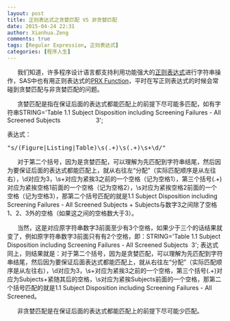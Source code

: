 ```yaml
---
layout: post
title: 正则表达式之贪婪匹配 VS 非贪婪匹配
date: 2015-04-24 22:31
author: Xianhua.Zeng
comments: true
tags: [Regular Expression, 正则表达式]
categories: [程序人生]
---
```

<p>      我们知道，许多程序设计语言都支持利用功能强大的<span style="text-decoration: underline;"><a href="http://zh.wikipedia.org/zh/%E6%AD%A3%E5%88%99%E8%A1%A8%E8%BE%BE%E5%BC%8F" target="_blank">正则表达式</a></span>进行字符串操作，SAS中也有用正则表达式的<span style="text-decoration: underline;"><a href="http://support.sas.com/documentation/cdl/en/lrdict/64316/HTML/default/viewer.htm#a002601591.htm" target="_blank">PRX Function</a></span>，平时在写正则表达式的时候会常碰到贪婪匹配与非贪婪匹配的问题。</p><p>      贪婪匹配是指在保证后面的表达式都能匹配上的前提下尽可能多匹配，如有字符串STRING='Table 1.1 Subject Disposition including Screening Failures - All Screened Subjects                     3';<!--more--></p><p>表达式：</p><pre lang="SAS">"s/(Figure|Listing|Table)\s(.+)\s(.+)\s+\d/"
</pre><p>      对于第二个括号，因为是贪婪匹配，可以理解为先匹配到字符串结尾，然后因为要保证后面的表达式都能匹配上，就从右往左“分配”（实际匹配顺序是从左往右），\d对应为3，\s+对应为紧挨3之前的一个空格（记为空格1），第三个括号(.+)对应为紧挨空格1前面的一个空格（记为空格2），\s对应为紧挨空格2前面的一个空格（记为空格3），那第二个括号匹配的就是1.1 Subject Disposition including Screening Failures - All Screened Subjects + Subjects与数字3之间除了空格1、2、3外的空格（如果这之间的空格数大于3）。</p><p><!--more--></p><p>      当然，这是对应原字符串数字3前面至少有3个空格，如果少于三个的话结果就变了，例如原字符串数字3前面只有有2个空格，即：STRING='Table 1.1 Subject Disposition including Screening Failures - All Screened Subjects  3'; 表达式同上，则结果就是：对于第二个括号，因为是贪婪匹配，可以理解为先匹配到字符串结尾，然后因为要保证后面表达式都能匹配上，就从右往左“分配”（实际匹配顺序是从左往右），\d对应为3，\s+对应为紧挨3之前的一个空格，第三个括号(.+)对应为Subjects+紧随其后的空格，\s对应为紧挨Subjects前面的一个空格，那第二个括号匹配的就是1.1 Subject Disposition including Screening Failures - All Screened。</p><p>      非贪婪匹配是在保证后面的表达式都能匹配上的前提下尽可能少匹配。</p>
